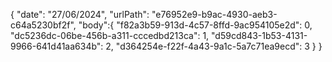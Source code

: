 { 
  "date": "27/06/2024",
  "urlPath": "e76952e9-b9ac-4930-aeb3-c64a5230bf2f",
  "body":{
  "f82a3b59-913d-4c57-8ffd-9ac954105e2d": 0,
  "dc5236dc-06be-456b-a311-cccedbd213ca": 1,
  "d59cd843-1b53-4131-9966-641d41aa634b": 2,
  "d364254e-f22f-4a43-9a1c-5a7c71ea9ecd": 3
}
}
